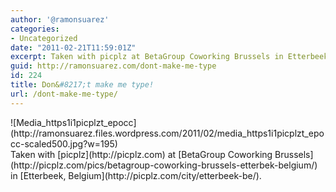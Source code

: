 ```yaml
---
author: '@ramonsuarez'
categories:
- Uncategorized
date: "2011-02-21T11:59:01Z"
excerpt: Taken with picplz at BetaGroup Coworking Brussels in Etterbeek, Belgium.
guid: http://ramonsuarez.com/dont-make-me-type
id: 224
title: Don&#8217;t make me type!
url: /dont-make-me-type/
---
```


<div class="p_embed p_image_embed">![Media_https1i1picplzt_epocc](http://ramonsuarez.files.wordpress.com/2011/02/media_https1i1picplzt_epocc-scaled500.jpg?w=195)</div>Taken with [picplz](http://picplz.com) at [BetaGroup Coworking Brussels](http://picplz.com/pics/betagroup-coworking-brussels-etterbek-belgium/) in [Etterbeek, Belgium](http://picplz.com/city/etterbeek-be/). 